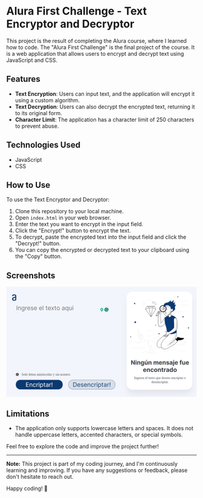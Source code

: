 # Alura First Challenge - Text Encryptor and Decryptor

This project is the result of completing the Alura course, where I learned how to code. The "Alura First Challenge" is the final project of the course. It is a web application that allows users to encrypt and decrypt text using JavaScript and CSS.

## Features

- **Text Encryption**: Users can input text, and the application will encrypt it using a custom algorithm.
- **Text Decryption**: Users can also decrypt the encrypted text, returning it to its original form.
- **Character Limit**: The application has a character limit of 250 characters to prevent abuse.

## Technologies Used

- JavaScript
- CSS

## How to Use

To use the Text Encryptor and Decryptor:

1. Clone this repository to your local machine.
2. Open `index.html` in your web browser.
3. Enter the text you want to encrypt in the input field.
4. Click the "Encrypt!" button to encrypt the text.
5. To decrypt, paste the encrypted text into the input field and click the "Decrypt!" button.
6. You can copy the encrypted or decrypted text to your clipboard using the "Copy" button.

## Screenshots
![Screenshot of the Application](encriptor.png)

## Limitations

- The application only supports lowercase letters and spaces. It does not handle uppercase letters, accented characters, or special symbols.

Feel free to explore the code and improve the project further!

---

**Note:** This project is part of my coding journey, and I'm continuously learning and improving. If you have any suggestions or feedback, please don't hesitate to reach out.

Happy coding! 🚀
